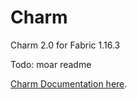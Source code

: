 # Charm

Charm 2.0 for Fabric 1.16.3

Todo: moar readme

[Charm Documentation here](https://svenhjol.github.io/Charm/).
